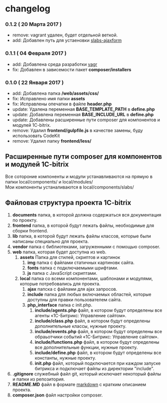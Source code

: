 # changelog
### 0.1.2 ( 20 Марта 2017 )
   - remove: vagrant удален, будет отдельной веткой.
   - add: Добавлен путь для устаеновки [slabs-ajaxform](https://github.com/Nathan-Stark/slabs-ajaxform)
   
### 0.1.1 ( 04 Февраля 2017 )
   - add: Добавлена среда разработки [vagr](https://github.com/Nathan-Stark/vagr)
   - fix: Добавлен в зависемости пакет **composer/installers**

### 0.1.0 ( 22 Января 2017 )   
   - add: Добавлена папка **/web/assets/css/**
   - fix: Исправлено имя папки **assets**
   - fix: Исправлены опечатки в файле **header.php**
   - update: Удалена переменная **BASE_TEMPLATE_PATH** в **define.php**
   - update: Добавлена переменная **BASE_INCLUDE_URL** в **define.php**
   - update: Добавлены расширенные пути composer для компонентов и модулей 1C-bitrix.
   - remove: Удалил **frontend/gulpfile.js** в качестве замены, буду использовать CodeKit
   - remove: Удалил папку **frontend/less/**

## Расширенные пути composer для компонентов и модулей 1C-bitrix
Все сотороние компоненты и модули устанавливаются на прямую в папки local/components/ и local/modules/   
Мои компоненты устаналиваются в local/components/slabs/

## Файловая структура проекта 1C-bitrix
1. **documents** папка, в которой должна содержаться вся документация по проекту.
2. **frontend** папка, в которой будут лежать файлы, необходимые для сборки frontend.
3. **lib** папка, в которой будут лежать файлы классов, которые были написаны специально для проекта.
4. **vendor** папка с библиотеками, загруженными с помощью composer.
5. **web** папка, которая будет доступна из web.
    1. **assets** Папка для стилей, скриптов и картинок
        1. **img** папка с файлами статичных картиновк сайта.
        2. **fonts** папка с подключаемыми шрифтами.
        3. **js** папка с JavaScript скриптами.
    2. **local** папка со всеми компонентами, шаблонами и модулями, которые потребовались для проекта.
        1. **ajax** папска с файлами для ajax запросов.
        2. **include** папка для любых включаемых областей, которые доступны для правки пользователем сайта.
        3. **php_interface** папка с init.php.
            1. **include/agents.php** файл, в котором будут определены все агенты «1С-Битрикс: Управление сайтом».
            1. **include/class.php** файл, в котором будут определены дополнительные классы, нужные проекту.
            2. **include/events.php** файл, в котором будут определены все обраьотчики событий «1С-Битрикс: Управление сайтом».
            3. **include/functions.php** файл, в котором будут определены все дополнительные функции, нужные проекту.
            4. **include/define.php** файл, в котором будут определены все константы, нужные проекту.
            5. **init.php** файл, который подключается при каждом запуске битрикса и подключает файлы из директории "include".
6. **.gitignore** служебный файл git, который исключает некоторый файлы и папки из репозитория.
7. **README.MD** файл в формате [markdown](https://ru.wikipedia.org/wiki/Markdown) с кратким описанием проекта.
8. **composer.json** файл настройки composer.
